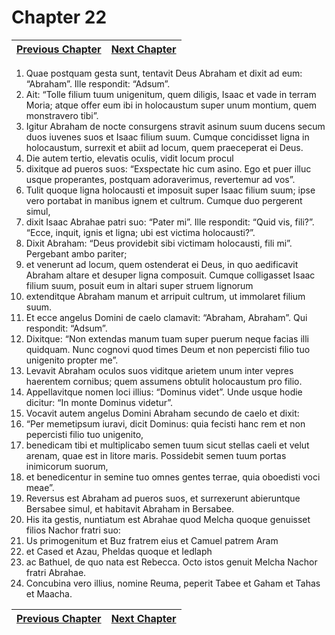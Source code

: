# Chapter 22
| [Previous Chapter](Chapter%2021.md)| [Next Chapter](Chapter%2023.md) |
| --- | --- |
1. Quae postquam gesta sunt, tentavit Deus Abraham et dixit ad eum: “Abraham”. Ille respondit: “Adsum”.
2. Ait: “Tolle filium tuum unigenitum, quem diligis, Isaac et vade in terram Moria; atque offer eum ibi in holocaustum super unum montium, quem monstravero tibi”.
3. Igitur Abraham de nocte consurgens stravit asinum suum ducens secum duos iuvenes suos et Isaac filium suum. Cumque concidisset ligna in holocaustum, surrexit et abiit ad locum, quem praeceperat ei Deus.
4. Die autem tertio, elevatis oculis, vidit locum procul
5. dixitque ad pueros suos: “Exspectate hic cum asino. Ego et puer illuc usque properantes, postquam adoraverimus, revertemur ad vos”.
6. Tulit quoque ligna holocausti et imposuit super Isaac filium suum; ipse vero portabat in manibus ignem et cultrum. Cumque duo pergerent simul,
7. dixit Isaac Abrahae patri suo: “Pater mi”. Ille respondit: “Quid vis, fili?”. “Ecce, inquit, ignis et ligna; ubi est victima holocausti?”.
8. Dixit Abraham: “Deus providebit sibi victimam holocausti, fili mi”.
Pergebant ambo pariter;
9. et venerunt ad locum, quem ostenderat ei Deus, in quo aedificavit Abraham altare et desuper ligna composuit. Cumque colligasset Isaac filium suum, posuit eum in altari super struem lignorum
10. extenditque Abraham manum et arripuit cultrum, ut immolaret filium suum.
11. Et ecce angelus Domini de caelo clamavit: “Abraham, Abraham”. Qui respondit: “Adsum”.
12. Dixitque: “Non extendas manum tuam super puerum neque facias illi quidquam. Nunc cognovi quod times Deum et non pepercisti filio tuo unigenito propter me”.
13. Levavit Abraham oculos suos viditque arietem unum inter vepres haerentem cornibus; quem assumens obtulit holocaustum pro filio.
14. Appellavitque nomen loci illius: “Dominus videt”. Unde usque hodie dicitur: “In monte Dominus videtur”.
15. Vocavit autem angelus Domini Abraham secundo de caelo et dixit:
16. “Per memetipsum iuravi, dicit Dominus: quia fecisti hanc rem et non pepercisti filio tuo unigenito,
17. benedicam tibi et multiplicabo semen tuum sicut stellas caeli et velut arenam, quae est in litore maris. Possidebit semen tuum portas inimicorum suorum,
18. et benedicentur in semine tuo omnes gentes terrae, quia oboedisti voci meae”.
19. Reversus est Abraham ad pueros suos, et surrexerunt abieruntque Bersabee simul, et habitavit Abraham in Bersabee.
20. His ita gestis, nuntiatum est Abrahae quod Melcha quoque genuisset filios Nachor fratri suo:
21. Us primogenitum et Buz fratrem eius et Camuel patrem Aram
22. et Cased et Azau, Pheldas quoque et Iedlaph
23. ac Bathuel, de quo nata est Rebecca. Octo istos genuit Melcha Nachor fratri Abrahae. 
24. Concubina vero illius, nomine Reuma, peperit Tabee et Gaham et Tahas et Maacha.

| [Previous Chapter](Chapter%2021.md)| [Next Chapter](Chapter%2023.md) |
| --- | --- |